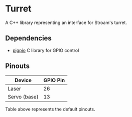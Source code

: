 # Turret 

A C++ library representing an interface for Stroam's turret. 

## Dependencies
- [pigpio](https://github.com/joan2937/pigpio) C library for GPIO control

## Pinouts
|Device| GPIO Pin |
| --| --|
|Laser| 26 |
|Servo (base)| 13 |

Table above represents the default pinouts.
